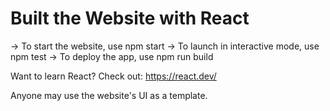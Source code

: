 # Built the Website with React 

-> To start the website, use npm start 
-> To launch in interactive mode, use npm test
-> To deploy the app, use npm run build

Want to learn React? Check out: https://react.dev/

Anyone may use the website's UI as a template. 
